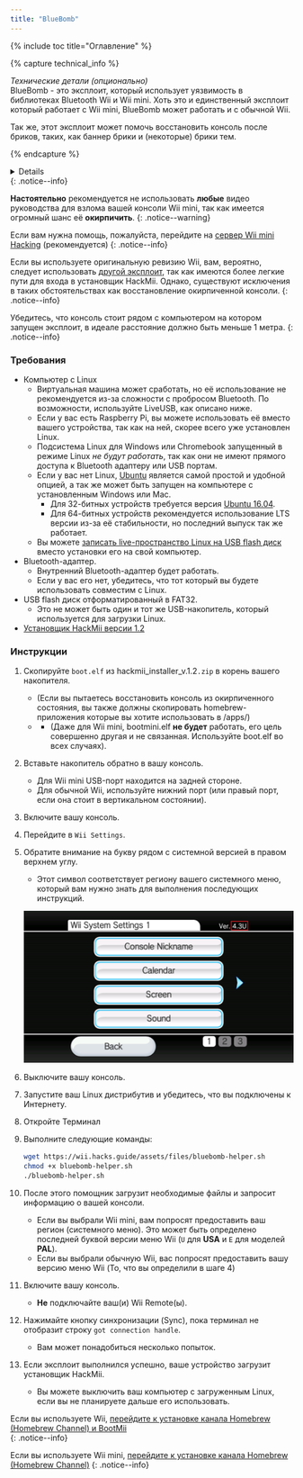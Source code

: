 ```yaml
---
title: "BlueBomb"
---
```


{% include toc title="Оглавление" %}

{% capture technical_info %}
<summary><em>Технические детали (опционально)</em></summary>
BlueBomb - это эксплоит, который использует уязвимость в библиотеках Bluetooth Wii и Wii mini. Хоть это и единственный эксплоит который работает с Wii mini, BlueBomb может работать и с обычной Wii.

Так же, этот эксплоит может помочь восстановить консоль после бриков, таких, как баннер брики и (некоторые) брики тем.

{% endcapture %}
<details>{{ technical_info | markdownify }}</details>
{: .notice--info}

**Настоятельно** рекомендуется не использовать **любые** видео руководства для взлома вашей консоли Wii mini, так как имеется огромный шанс её **окирпичить**.
{: .notice--warning}

Если вам нужна помощь, пожалуйста, перейдите на [сервер Wii mini Hacking](https://discord.gg/6ryxnkS) (рекомендуется)
{: .notice--info}

Если вы используете оригинальную ревизию Wii, вам, вероятно, следует использовать [другой эксплоит](get-started), так как имеются более легкие пути для входа в установщик HackMii. Однако, существуют исключения в таких обстоятельствах как восстановление окирпиченной консоли.
{: .notice--info}

Убедитесь, что консоль стоит рядом с компьютером на котором запущен эксплоит, в идеале расстояние должно быть меньше 1 метра.
{: .notice--info}

### Требования

* Компьютер с Linux
    * Виртуальная машина может сработать, но её использование не рекомендуется из-за сложности с пробросом Bluetooth. По возможности, используйте LiveUSB, как описано ниже.
    * Если у вас есть Raspberry Pi, вы можете использовать её вместо вашего устройства, так как на ней, скорее всего уже установлен Linux.
    * Подсистема Linux для Windows или Chromebook запущенный в режиме Linux *не будут работать*, так как они не имеют прямого доступа к Bluetooth адаптеру или USB портам.
    * Если у вас нет Linux, [Ubuntu](https://ubuntu.com/download/desktop) является самой простой и удобной опцией, а так же может быть запущен на компьютере с установленным Windows или Mac.
        * Для 32-битных устройств требуется версия [Ubuntu 16.04](http://releases.ubuntu.com/16.04/).
        * Для 64-битных устройств рекомендуется использование LTS версии из-за её стабильности, но последний выпуск так же работает.
    * Вы можете [записать live-пространство Linux на USB flash диск](https://ubuntu.com/tutorials/tutorial-create-a-usb-stick-on-windows#1-overview) вместо установки его на свой компьютер.
* Bluetooth-адаптер.
    * Внутренний Bluetooth-адаптер будет работать.
    * Если у вас его нет, убедитесь, что тот который вы будете использовать совместим с Linux.
* USB flash диск отформатированный в FAT32.
    * Это не может быть один и тот же USB-накопитель, который используется для загрузки Linux.
* [Установщик HackMii версии 1.2](https://bootmii.org/download/)

### Инструкции

1. Скопируйте `boot.elf` из hackmii_installer_v.1.2`.zip` в корень вашего накопителя.
    + (Если вы пытаетесь восстановить консоль из окирпиченного состояния, вы также должны скопировать homebrew-приложения которые вы хотите использовать в /apps/)
    + - (Даже для Wii mini, bootmini.elf **не будет** работать, его цель совершенно другая и не связанная. Используйте boot.elf во всех случаях).
1. Вставьте накопитель обратно в вашу консоль.
    + Для Wii mini USB-порт находится на задней стороне.
    + Для обычной Wii, используйте нижний порт (или правый порт, если она стоит в вертикальном состоянии).
1. Включите вашу консоль.
1. Перейдите в `Wii Settings`.
1. Обратите внимание на букву рядом с системной версией в правом верхнем углу.
    + Этот символ соответствует региону вашего системного меню, который вам нужно знать для выполнения последующих инструкций.

    ![](/images/wii/SystemMenuVersion.png)

1. Выключите вашу консоль.
1. Запустите ваш Linux дистрибутив и убедитесь, что вы подключены к Интернету.
1. Откройте Терминал
1. Выполните следующие команды:

    ```bash
    wget https://wii.hacks.guide/assets/files/bluebomb-helper.sh
    chmod +x bluebomb-helper.sh
    ./bluebomb-helper.sh
    ```

1. После этого помощник загрузит необходимые файлы и запросит информацию о вашей консоли.
    + Если вы выбрали Wii mini, вам попросят предоставить ваш регион (системного меню). Это может быть определено последней буквой версии меню Wii (`U` для **USA** и `E` для моделей **PAL**).
    + Если вы выбрали обычную Wii, вас попросят предоставить вашу версию меню Wii (То, что вы определили в шаге 4)
1. Включите вашу консоль.
    + **Не** подключайте ваш(и) Wii Remote(ы).
1. Нажимайте кнопку синхронизации (Sync), пока терминал не отобразит строку `got connection handle`.
    + Вам может понадобиться несколько попыток.
1. Если эксплоит выполнился успешно, ваше устройство загрузит установщик HackMii.
    + Вы можете выключить ваш компьютер с загруженным Linux, если вы не планируете дальше его использовать.

Если вы используете Wii, [перейдите к установке канала Homebrew (Homebrew Channel) и BootMii](hbc)<br>
{: .notice--info}

Если вы используете Wii mini, [перейдите к установке канала Homebrew (Homebrew Channel)](hbc-mini)
{: .notice--info}
